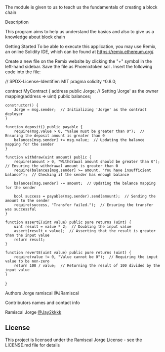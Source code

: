The module is given to us to teach us the fundamentals of creating a block chain

 Description

This program aims to help us understand the basics and also to give us a knowledge about 
block chain

 Getting Started
 To be able to execute this application, you may use Remix, an online Solidity IDE, which can be found at https://remix.ethereum.org/.

 Create a new file on the Remix website by clicking the "+" symbol in the left-hand sidebar. Save the file as Phoenixtoken.sol . Insert the following code into the file:

// SPDX-License-Identifier: MIT
pragma solidity ^0.8.0;

contract MyContract {
    address public Jorge;  // Setting 'Jorge' as the owner
    mapping(address => uint) public balances;

    constructor() {
        Jorge = msg.sender;  // Initializing 'Jorge' as the contract deployer
    }

    function deposit() public payable {
        require(msg.value > 0, "Value must be greater than 0");  // Ensuring the deposit amount is greater than 0
        balances[msg.sender] += msg.value;  // Updating the balance mapping for the sender
    }

    function withdraw(uint amount) public {
        require(amount > 0, "Withdrawal amount should be greater than 0");  // Ensuring the withdrawal amount is greater than 0
        require(balances[msg.sender] >= amount, "You have insufficient balance");  // Checking if the sender has enough balance

        balances[msg.sender] -= amount;  // Updating the balance mapping for the sender

        bool success = payable(msg.sender).send(amount);  // Sending the amount to the sender
        require(success, "Transfer failed.");  // Ensuring the transfer was successful
    }

    function assertE(uint value) public pure returns (uint) {
        uint result = value * 2;  // Doubling the input value
        assert(result > value);  // Asserting that the result is greater than the input value
        return result;
    }

    function revertE(uint value) public pure returns (uint) {
        require(value != 0, "Value cannot be 0");  // Requiring the input value to be non-zero
        return 100 / value;  // Returning the result of 100 divided by the input value
    }
}


Authors
Jorge ramiscal
@JRamiscal

Contributors names and contact info

Ramiscal Jorge
[@Jay2kkkk](https://twitter.com/Jay2kkkk)


## License

This project is licensed under the Ramiscal Jorge License - see the LICENSE.md file for details
